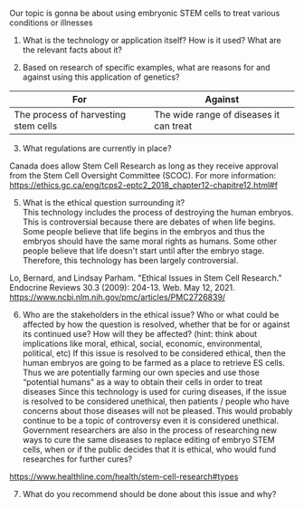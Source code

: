 Our topic is gonna be about using embryonic STEM cells to treat various conditions or illnesses


1. What is the technology or application itself?  How is it used?  What are the relevant facts about it? 


2. Based on research of specific examples, what are reasons for and against using this application of genetics? 

For						                      |      Against
-------------------------------------|-----------------------------------
The process of harvesting stem cells	|The wide range of diseases it can treat	


3. What regulations are currently in place? 

Canada does allow Stem Cell Research as long as they receive approval from the Stem Cell Oversight Committee (SCOC). For more information:
https://ethics.gc.ca/eng/tcps2-eptc2_2018_chapter12-chapitre12.html#f


5. What is the ethical question surrounding it?   
This technology includes the process of destroying the human embryos. This is controversial because there are debates of when life begins. Some people believe that life begins in the embryos and thus the embryos should have the same moral rights as humans. Some other people believe that life doesn't start until after the embryo stage. Therefore, this technology has been largely controversial.

Lo, Bernard, and Lindsay Parham. "Ethical Issues in Stem Cell Research." Endocrine Reviews 30.3 (2009): 204-13. Web. May 12, 2021. <https://www.ncbi.nlm.nih.gov/pmc/articles/PMC2726839/> 


6. Who are the stakeholders in the ethical issue?  Who or what could be affected by how the question is resolved, whether that be for or against its continued use?  How will they be affected?  (hint: think about implications like moral, ethical, social, economic, environmental, political, etc) 
If this issue is resolved to be considered ethical, then the human embryos are going to be farmed as a place to retrieve ES cells. Thus we are potentially farming our own species and use those “potential humans” as a way to obtain their cells in order to treat diseases
Since this technology is used for curing diseases, if the issue is resolved to be considered unethical, then patients / people who have concerns about those diseases will not be pleased. This would probably continue to be a topic of controversy even it is considered unethical. Government researchers are also in the process of researching new ways to cure the same diseases to replace editing of embryo STEM cells, when or if the public decides that it is ethical, who would fund researches for further cures?






https://www.healthline.com/health/stem-cell-research#types 


7. What do you recommend should be done about this issue and why?
